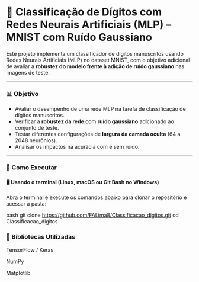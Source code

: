 # 🧠 Classificação de Dígitos com Redes Neurais Artificiais (MLP) – MNIST com Ruído Gaussiano

Este projeto implementa um classificador de dígitos manuscritos usando Redes Neurais Artificiais (MLP) no dataset MNIST, com o objetivo adicional de avaliar a **robustez do modelo frente à adição de ruído gaussiano** nas imagens de teste.

---

### 📊 Objetivo

- Avaliar o desempenho de uma rede MLP na tarefa de classificação de dígitos manuscritos.
- Verificar a **robustez da rede** com **ruído gaussiano** adicionado ao conjunto de teste.
- Testar diferentes configurações de **largura da camada oculta** (64 a 2048 neurônios).
- Analisar os impactos na acurácia com e sem ruído.

---

### 🔧 Como Executar

#### 🖥️ Usando o terminal (Linux, macOS ou Git Bash no Windows)

Abra o terminal e execute os comandos abaixo para clonar o repositório e acessar a pasta:

bash
git clone https://github.com/FALima8/Classificacao_digitos.git
cd Classificacao_digitos

### 🧰 Bibliotecas Utilizadas
TensorFlow / Keras

NumPy

Matplotlib


